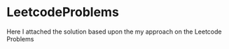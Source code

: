 # LeetcodeProblems
Here I attached the solution based upon the my approach on the Leetcode Problems
